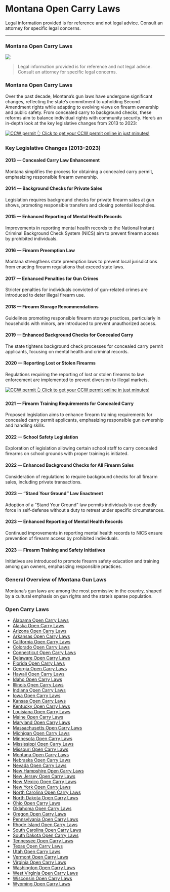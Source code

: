 # Montana Open Carry Laws

Legal information provided is for reference and not legal advice. Consult an attorney for specific legal concerns. 

* * *

### Montana Open Carry Laws

![](https://cdn-images-1.medium.com/max/800/1*DycblAOww7ApbVX1uaP1nQ.png)

> Legal information provided is for reference and not legal advice. Consult an attorney for specific legal concerns.

### Montana Open Carry Laws

Over the past decade, Montana’s gun laws have undergone significant changes, reflecting the state’s commitment to upholding Second Amendment rights while adapting to evolving views on firearm ownership and public safety. From concealed carry to background checks, these reforms aim to balance individual rights with community security. Here’s an in-depth look at the key legislative changes from 2013 to 2023:

<a href="https://serp.ly/ccw">
<div>
    <img src="https://cdn-images-1.medium.com/max/1200/1*aCmvRhaa5Xjz4zDZxHzAjg.png" alt="CCW permit">
    👆 Click to get your CCW permit online in just minutes!
</div>
</a>

### Key Legislative Changes (2013–2023)

#### 2013 — Concealed Carry Law Enhancement

Montana simplifies the process for obtaining a concealed carry permit, emphasizing responsible firearm ownership.

#### 2014 — Background Checks for Private Sales

Legislation requires background checks for private firearm sales at gun shows, promoting responsible transfers and closing potential loopholes.

#### 2015 — Enhanced Reporting of Mental Health Records

Improvements in reporting mental health records to the National Instant Criminal Background Check System (NICS) aim to prevent firearm access by prohibited individuals.

#### 2016 — Firearm Preemption Law

Montana strengthens state preemption laws to prevent local jurisdictions from enacting firearm regulations that exceed state laws.

#### 2017 — Enhanced Penalties for Gun Crimes

Stricter penalties for individuals convicted of gun-related crimes are introduced to deter illegal firearm use.

#### 2018 — Firearm Storage Recommendations

Guidelines promoting responsible firearm storage practices, particularly in households with minors, are introduced to prevent unauthorized access.

#### 2019 — Enhanced Background Checks for Concealed Carry

The state tightens background check processes for concealed carry permit applicants, focusing on mental health and criminal records.

#### 2020 — Reporting Lost or Stolen Firearms

Regulations requiring the reporting of lost or stolen firearms to law enforcement are implemented to prevent diversion to illegal markets.


<a href="https://serp.ly/ccw">
<div>
    <img src="https://cdn-images-1.medium.com/max/1200/1*TMCVgNoKp2NAtvLSAMkaJg.png" alt="CCW permit">
    👆 Click to get your CCW permit online in just minutes!
</div>
</a>


#### 2021 — Firearm Training Requirements for Concealed Carry

Proposed legislation aims to enhance firearm training requirements for concealed carry permit applicants, emphasizing responsible gun ownership and handling skills.

#### 2022 — School Safety Legislation

Exploration of legislation allowing certain school staff to carry concealed firearms on school grounds with proper training is initiated.

#### 2022 — Enhanced Background Checks for All Firearm Sales

Consideration of regulations to require background checks for all firearm sales, including private transactions.

#### 2023 — “Stand Your Ground” Law Enactment

Adoption of a “Stand Your Ground” law permits individuals to use deadly force in self-defense without a duty to retreat under specific circumstances.

#### 2023 — Enhanced Reporting of Mental Health Records

Continued improvements in reporting mental health records to NICS ensure prevention of firearm access by prohibited individuals.

#### 2023 — Firearm Training and Safety Initiatives

Initiatives are introduced to promote firearm safety education and training among gun owners, emphasizing responsible practices.

### General Overview of Montana Gun Laws

Montana’s gun laws are among the most permissive in the country, shaped by a cultural emphasis on gun rights and the state’s sparse population.



### Open Carry Laws

- [Alabama Open Carry Laws](https://github.com/universityofguns/laws/blob/main/open-carry-laws/Alabama-Open-Carry-Laws.md)
- [Alaska Open Carry Laws](https://github.com/universityofguns/laws/blob/main/open-carry-laws/Alaska-Open-Carry-Laws.md)
- [Arizona Open Carry Laws](https://github.com/universityofguns/laws/blob/main/open-carry-laws/Arizona-Open-Carry-Laws.md)
- [Arkansas Open Carry Laws](https://github.com/universityofguns/laws/blob/main/open-carry-laws/Arkansas-Open-Carry-Laws.md)
- [California Open Carry Laws](https://github.com/universityofguns/laws/blob/main/open-carry-laws/California-Open-Carry-Laws.md)
- [Colorado Open Carry Laws](https://github.com/universityofguns/laws/blob/main/open-carry-laws/Colorado-Open-Carry-Laws.md)
- [Connecticut Open Carry Laws](https://github.com/universityofguns/laws/blob/main/open-carry-laws/Connecticut-Open-Carry-Laws.md)
- [Delaware Open Carry Laws](https://github.com/universityofguns/laws/blob/main/open-carry-laws/Delaware-Open-Carry-Laws.md)
- [Florida Open Carry Laws](https://github.com/universityofguns/laws/blob/main/open-carry-laws/Florida-Open-Carry-Laws.md)
- [Georgia Open Carry Laws](https://github.com/universityofguns/laws/blob/main/open-carry-laws/Georgia-Open-Carry-Laws.md)
- [Hawaii Open Carry Laws](https://github.com/universityofguns/laws/blob/main/open-carry-laws/Hawaii-Open-Carry-Laws.md)
- [Idaho Open Carry Laws](https://github.com/universityofguns/laws/blob/main/open-carry-laws/Idaho-Open-Carry-Laws.md)
- [Illinois Open Carry Laws](https://github.com/universityofguns/laws/blob/main/open-carry-laws/Illinois-Open-Carry-Laws.md)
- [Indiana Open Carry Laws](https://github.com/universityofguns/laws/blob/main/open-carry-laws/Indiana-Open-Carry-Laws.md)
- [Iowa Open Carry Laws](https://github.com/universityofguns/laws/blob/main/open-carry-laws/Iowa-Open-Carry-Laws.md)
- [Kansas Open Carry Laws](https://github.com/universityofguns/laws/blob/main/open-carry-laws/Kansas-Open-Carry-Laws.md)
- [Kentucky Open Carry Laws](https://github.com/universityofguns/laws/blob/main/open-carry-laws/Kentucky-Open-Carry-Laws.md)
- [Louisiana Open Carry Laws](https://github.com/universityofguns/laws/blob/main/open-carry-laws/Louisiana-Open-Carry-Laws.md)
- [Maine Open Carry Laws](https://github.com/universityofguns/laws/blob/main/open-carry-laws/Maine-Open-Carry-Laws.md)
- [Maryland Open Carry Laws](https://github.com/universityofguns/laws/blob/main/open-carry-laws/Maryland-Open-Carry-Laws.md)
- [Massachusetts Open Carry Laws](https://github.com/universityofguns/laws/blob/main/open-carry-laws/Massachusetts-Open-Carry-Laws.md)
- [Michigan Open Carry Laws](https://github.com/universityofguns/laws/blob/main/open-carry-laws/Michigan-Open-Carry-Laws.md)
- [Minnesota Open Carry Laws](https://github.com/universityofguns/laws/blob/main/open-carry-laws/Minnesota-Open-Carry-Laws.md)
- [Mississippi Open Carry Laws](https://github.com/universityofguns/laws/blob/main/open-carry-laws/Mississippi-Open-Carry-Laws.md)
- [Missouri Open Carry Laws](https://github.com/universityofguns/laws/blob/main/open-carry-laws/Missouri-Open-Carry-Laws.md)
- [Montana Open Carry Laws](https://github.com/universityofguns/laws/blob/main/open-carry-laws/Montana-Open-Carry-Laws.md)
- [Nebraska Open Carry Laws](https://github.com/universityofguns/laws/blob/main/open-carry-laws/Nebraska-Open-Carry-Laws.md)
- [Nevada Open Carry Laws](https://github.com/universityofguns/laws/blob/main/open-carry-laws/Nevada-Open-Carry-Laws.md)
- [New Hampshire Open Carry Laws](https://github.com/universityofguns/laws/blob/main/open-carry-laws/New-Hampshire-Open-Carry-Laws.md)
- [New Jersey Open Carry Laws](https://github.com/universityofguns/laws/blob/main/open-carry-laws/New-Jersey-Open-Carry-Laws.md)
- [New Mexico Open Carry Laws](https://github.com/universityofguns/laws/blob/main/open-carry-laws/New-Mexico-Open-Carry-Laws.md)
- [New York Open Carry Laws](https://github.com/universityofguns/laws/blob/main/open-carry-laws/New-York-Open-Carry-Laws.md)
- [North Carolina Open Carry Laws](https://github.com/universityofguns/laws/blob/main/open-carry-laws/North-Carolina-Open-Carry-Laws.md)
- [North Dakota Open Carry Laws](https://github.com/universityofguns/laws/blob/main/open-carry-laws/North-Dakota-Open-Carry-Laws.md)
- [Ohio Open Carry Laws](https://github.com/universityofguns/laws/blob/main/open-carry-laws/Ohio-Open-Carry-Laws.md)
- [Oklahoma Open Carry Laws](https://github.com/universityofguns/laws/blob/main/open-carry-laws/Oklahoma-Open-Carry-Laws.md)
- [Oregon Open Carry Laws](https://github.com/universityofguns/laws/blob/main/open-carry-laws/Oregon-Open-Carry-Laws.md)
- [Pennsylvania Open Carry Laws](https://github.com/universityofguns/laws/blob/main/open-carry-laws/Pennsylvania-Open-Carry-Laws.md)
- [Rhode Island Open Carry Laws](https://github.com/universityofguns/laws/blob/main/open-carry-laws/Rhode-Island-Open-Carry-Laws.md)
- [South Carolina Open Carry Laws](https://github.com/universityofguns/laws/blob/main/open-carry-laws/South-Carolina-Open-Carry-Laws.md)
- [South Dakota Open Carry Laws](https://github.com/universityofguns/laws/blob/main/open-carry-laws/South-Dakota-Open-Carry-Laws.md)
- [Tennessee Open Carry Laws](https://github.com/universityofguns/laws/blob/main/open-carry-laws/Tennessee-Open-Carry-Laws.md)
- [Texas Open Carry Laws](https://github.com/universityofguns/laws/blob/main/open-carry-laws/Texas-Open-Carry-Laws.md)
- [Utah Open Carry Laws](https://github.com/universityofguns/laws/blob/main/open-carry-laws/Utah-Open-Carry-Laws.md)
- [Vermont Open Carry Laws](https://github.com/universityofguns/laws/blob/main/open-carry-laws/Vermont-Open-Carry-Laws.md)
- [Virginia Open Carry Laws](https://github.com/universityofguns/laws/blob/main/open-carry-laws/Virginia-Open-Carry-Laws.md)
- [Washington Open Carry Laws](https://github.com/universityofguns/laws/blob/main/open-carry-laws/Washington-Open-Carry-Laws.md)
- [West Virginia Open Carry Laws](https://github.com/universityofguns/laws/blob/main/open-carry-laws/West-Virginia-Open-Carry-Laws.md)
- [Wisconsin Open Carry Laws](https://github.com/universityofguns/laws/blob/main/open-carry-laws/Wisconsin-Open-Carry-Laws.md)
- [Wyoming Open Carry Laws](https://github.com/universityofguns/laws/blob/main/open-carry-laws/Wyoming-Open-Carry-Laws.md)
